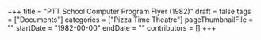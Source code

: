 +++
title = "PTT School Computer Program Flyer (1982)"
draft = false
tags = ["Documents"]
categories = ["Pizza Time Theatre"]
pageThumbnailFile = ""
startDate = "1982-00-00"
endDate = ""
contributors = []
+++
